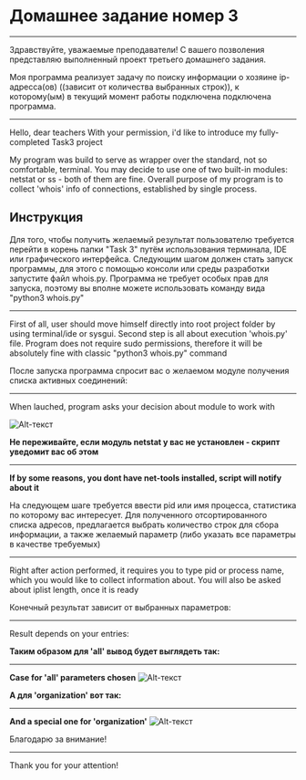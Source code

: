 # Домашнее задание номер 3
____

Здравствуйте, уважаемые преподаватели!
С вашего позволения представляю выполненный проект третьего домашнего задания.

Моя программа реализует задачу по поиску информации о хозяине ip-адресса(ов) ((зависит от количества выбранных строк)), к которому(ым) в текущий момент работы подключена подключена программа.
____
Hello, dear teachers
With your permission, i'd like to introduce my fully-completed Task3 project

My program was build to serve as wrapper over the standard, not so comfortable, terminal. You may decide to use one of two built-in modules: netstat or ss - both of them are fine. Overall purpose of my program is to collect 'whois' info of connections, established by single process.

## Инструкция

Для того, чтобы получить желаемый результат пользователю требуется перейти в корень папки "Task 3" путём использования терминала, IDE или графического интерфейса. Следующим шагом должен стать запуск программы, для этого с помощью консоли или среды разработки запустите файл whois.py. Программа не требует особых прав для запуска, поэтому вы вполне можете использовать команду вида "python3 whois.py"
____
First of all, user should move himself directly into root project folder by using terminal/ide or sysgui. Second step is all about execution 'whois.py' file. Program does not require sudo permissions, therefore it will be absolutely fine with classic "python3 whois.py" command


После запуска программа спросит вас о желаемом модуле получения списка активных соединений:
____
When lauched, program asks your decision about module to work with

![Alt-текст](https://i.imgur.com/j8quS2w.png "скриншот")

**Не переживайте, если модуль netstat у вас не установлен - скрипт уведомит вас об этом**
____
**If by some reasons, you dont have net-tools installed, script will notify about it**

На следующем шаге требуется ввести pid или имя процесса, статистика по которому вас интересует. 
Для полученного отсортированного списка адресов, предлагается выбрать количество строк для сбора информации, а также желаемый параметр (либо указать все параметры в качестве требуемых)
____
Right after action performed, it requires you to type pid or process name, which you would like to collect information about. You will also be asked about iplist length, once it is ready

Конечный результат зависит от выбранных параметров:
____
Result depends on your entries:

**Таким образом для 'all' вывод будет выглядеть так:**
____
**Case for 'all' parameters chosen**
![Alt-текст](https://i.imgur.com/v0kgXuj.png "скриншот")


**А для 'organization' вот так:**
____
**And a special one for 'organization'**
![Alt-текст](https://i.imgur.com/w9dY9Jp.png "скриншот")



Благодарю за внимание!
____
Thank you for your attention!

